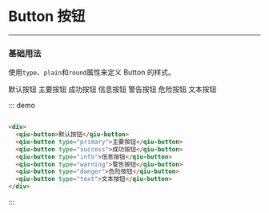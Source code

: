 # Button 按钮
----
### 基础用法
使用```type```、```plain```和```round```属性来定义 Button 的样式。

<div>
  <qiu-button>默认按钮</qiu-button>
  <qiu-button type="primary">主要按钮</qiu-button>
  <qiu-button type="success">成功按钮</qiu-button>
  <qiu-button type="info">信息按钮</qiu-button>
  <qiu-button type="warning">警告按钮</qiu-button>
  <qiu-button type="danger">危险按钮</qiu-button>
  <qiu-button type="text">文本按钮</qiu-button>
</div>



::: demo
```html

<div>
  <qiu-button>默认按钮</qiu-button>
  <qiu-button type="primary">主要按钮</qiu-button>
  <qiu-button type="success">成功按钮</qiu-button>
  <qiu-button type="info">信息按钮</qiu-button>
  <qiu-button type="warning">警告按钮</qiu-button>
  <qiu-button type="danger">危险按钮</qiu-button>
  <qiu-button type="text">文本按钮</qiu-button>
</div>


```
:::
